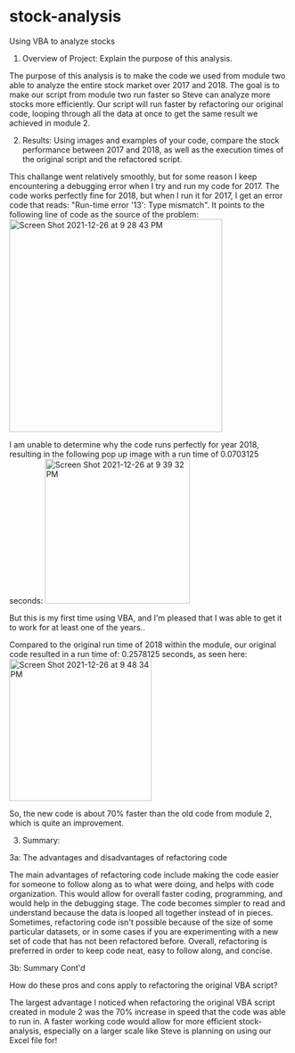 # stock-analysis

Using VBA to analyze stocks

1. Overview of Project: Explain the purpose of this analysis.

The purpose of this analysis is to make the code we used from module two able to analyze the entire stock market over 2017 and 2018. The goal is to make our script from module two run faster so Steve can analyze more stocks more efficiently. Our script will run faster by refactoring our original code, looping through all the data at once to get the same result we achieved in module 2. 

2. Results: Using images and examples of your code, compare the stock performance between 2017 and 2018, as well as the execution times of the original script and the refactored script.

This challange went relatively smoothly, but for some reason I keep encountering a debugging error when I try and run my code for 2017. The code works perfectly fine for 2018, but when I run it for 2017, I get an error code that reads: "Run-time error '13': Type mismatch". It points to the following line of code as the source of the problem: 
   <img width="382" alt="Screen Shot 2021-12-26 at 9 28 43 PM" src="https://user-images.githubusercontent.com/96043107/147435193-939b2e37-98d6-40b0-9e92-29f84fc63bde.png">
   
I am unable to determine why the code runs perfectly for year 2018, resulting in the following pop up image with a run time of 0.0703125 seconds: 
<img width="260" alt="Screen Shot 2021-12-26 at 9 39 32 PM" src="https://user-images.githubusercontent.com/96043107/147435250-278e0ac6-0fba-4200-95a4-0b7d7b4d2dec.png">




But this is my first time using VBA, and I'm pleased that I was able to get it to work for at least one of the years.. 

Compared to the original run time of 2018 within the module, our original code resulted in a run time of: 0.2578125 seconds, as seen here: <img width="255" alt="Screen Shot 2021-12-26 at 9 48 34 PM" src="https://user-images.githubusercontent.com/96043107/147435531-432d71ea-3f68-4e71-9ac4-d9506899233b.png">




So, the new code is about 70% faster than the old code from module 2, which is quite an improvement. 



3. Summary:

3a: The advantages and disadvantages of refactoring code

   The main advantages of refactoring code include making the code easier for someone to follow along as to what were doing, and helps with code organization. This     would allow for overall faster coding, programming, and would help in the debugging stage. The code becomes simpler to read and understand because the data is       looped all together instead of in pieces. Sometimes, refactoring code isn't possible because of the size of some particular datasets, or in some cases if you       are experimenting with a new set of code that has not been refactored before. Overall, refactoring is preferred in order to keep code neat, easy to follow            along, and concise. 
  
3b: Summary Cont'd

How do these pros and cons apply to refactoring the original VBA script?

   The largest advantage I noticed when refactoring the original VBA script created in module 2 was the 70% increase in speed that the code was able to run in. A       faster working code would allow for more efficient stock-analysis, especially on a larger scale like Steve is planning on using our Excel file for!
